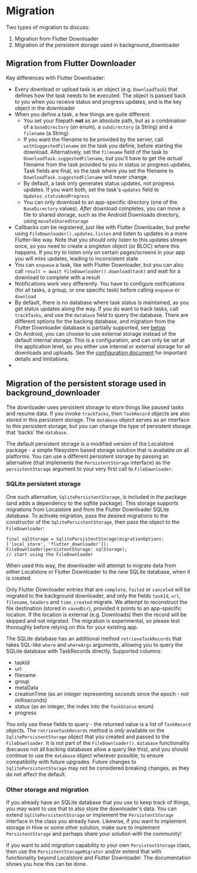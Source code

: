 # Migration

Two types of migration to discuss:
1. Migration from Flutter Downloader
2. Migration of the persistent storage used in background_downloader

## Migration from Flutter Downloader

Key differences with Flutter Downloader:
* Every download or upload task is an object (e.g. `DownloadTask`) that defines how the task needs to be executed. The object is passed back to you when you receive status and progress updates, and is the key object in the downloader
* When you define a task, a few things are quite different:
  - You set your filepath **not** as an absolute path, but as a combination of a `baseDirectory` (an enum), a `subdirectory` (a String) and a `filename` (a String)
  - If you want the filename to be provided by the server, call `withSuggestedFilename` on the task you define, before starting the download. Alternatively, set the `filename` field of the task to `DownloadTask.suggestedFilename`, but you'll have to get the _actual_ filename from the task provided to you in status or progress updates. Task fields are final, so the task where you set the filename to `DownloadTask.suggestedFilename` will never change.
  - By default, a task only generates status updates, not progress updates. If you want both, set the task's `updates` field to `Updates.statusAndProgress`
  - You can only download to an app-specific directory (one of the `BaseDirectory` values). _After_ download completes, you can move a file to shared storage, such as the Android Downloads directory, using `moveToSharedStorage`
* Callbacks _can_ be registered, just like with Flutter Downloader, but prefer using `FileDownloader().updates.listen` and listen to updates in a more Flutter-like way. Note that you should only listen to this updates stream once, so you need to create a singleton object (or BLOC) where this happens. If you try to listen only on certain pages/screens in your app you will miss updates, leading to inconsistent state
* You can `enqueue` a task, like with Flutter Downloader, but you can also call `result = await FileDownloader().download(task)` and wait for a download to complete with a result
* Notifications work very differently. You have to configure notifications (for all tasks, a group, or one specific task) before calling `enqueue` or `download`
* By default, there is no database where task status is maintained, as you get status updates along the way. If you do want to track tasks, call `trackTasks`, and use the `database` field to query the database. There are different options for the backing database, and migration from the Flutter Downloader database is partially supported, see [below](#sqlite-persistent-storage).
* On Android, you can choose to use external storage instead of the default internal storage. This is a configuration, and can only be set at the application level, so you either use internal or external storage for all downloads and uploads. See the [configuration document](https://github.com/781flyingdutchman/background_downloader/blob/main/CONFIG.md) for important details and limitations.
* 

## Migration of the persistent storage used in background_downloader

The downloader uses persistent storage to store things like paused tasks and resume data. If you invoke `trackTasks`, then `TaskRecord` objects are also stored in this persistent storage.  The `database` object serves as an interface to this persistent storage, but you can change the type of persistent storage that 'backs' the `database`. 

The default persistent storage is a modified version of the Localstore package - a simple filesystem based storage solution that is available on all platforms.
You can use a different persistent storage by passing an alternative (that implements the `PersistentStorage` interface) as the `persistentStorage` argument to your very first call to `FileDownloader`.

### SQLite persistent storage

One such alternative, `SqlitePersistentStorage`, is included in the package (and adds a dependency to the sqflite package). This storage supports migrations from Localstore and from the Flutter Downloader SQLite database. To activate migration, pass the desired migrations to the constructor of the `SqlitePersistentStorage`, then pass the object to the `FileDownloader`:
```agsl
final sqlStorage = SqlitePersistentStorage(migrationOptions: ['local_store', 'flutter_downloader']);
FileDownloader(persistentStorage: sqlStorage);
// start using the FileDownloader
```

When used this way, the downloader will attempt to migrate data from either Localstore or Flutter Downloader to the new SQLite database, when it is created. 

Only Flutter Downloader entries that are `complete`, `failed` or `canceled` will be migrated to the background downloader, and only the fields `taskId`, `url`, `filename`, `headers` and `time_created` migrate. We attempt to reconstruct the file destination (stored in `savedDir`), provided it points to an app-specific location. If the location is external (e.g. Downloads) then the record will be skipped and not migrated. The migration is experimental, so please test thoroughly before relying on this for your existing app.

The SQLite database has an additional method `retrieveTaskRecords` that takes SQL-like `where` and `whereArgs` arguments, allowing you to query the SQLite database with TaskRecords directly. Supported columns:
* taskId
* url
* filename
* group
* metaData
* creationTime (as an integer representing _seconds_ since the epoch - not milliseconds)
* status (as an integer, the index into the `TaskStatus` enum)
* progress

You only use these fields to query - the returned value is a list of `TaskRecord` objects.  The `retrieveTaskRecords` method is _only_ available on the `SqlitePersistentStorage` object that you created and passed to the `FileDownloader`. It is not part of the `FileDownloader().database` functionality (because not all backing databases allow a query like this), and you should continue to use the `database` object wherever possible, to ensure compatibility with future upgrades.  Future changes to `SqlitePersistentStorage` may not be considered breaking changes, as they do not affect the default.

### Other storage and migration

If you already have an SQLite database that you use to keep track of things, you may want to use that to also store the downloader's data. You can extend `SqlitePersistentStorage` or implement the `PersistentStorage` interface in the class you already have.  Likewise, if you want to implement storage in Hive or some other solution, make sure to implement `PersistentStorage` and perhaps share your solution with the community!

If you want to add migration capability to your own `PersistentStorage` class, then use the `PersistentStorageMigrator` and/or extend that with functionality beyond Localstore and Flutter Downloader. The documentation shows you how this can be done.
